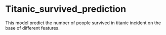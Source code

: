 # Titanic_survived_prediction
This model predict the number of people survived in titanic incident on the base of different features.
